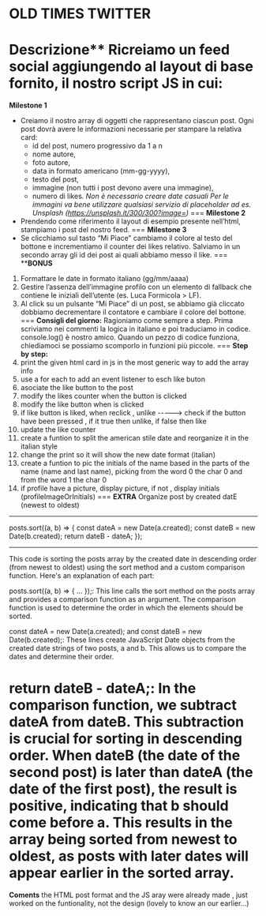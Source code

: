OLD TIMES TWITTER
===
Descrizione**
Ricreiamo un feed social aggiungendo al layout di base fornito, il nostro script JS in cui:
===
**Milestone 1** 
- Creiamo il nostro array di oggetti che rappresentano ciascun post.
Ogni post dovrà avere le informazioni necessarie per stampare la relativa card:
  - id del post, numero progressivo da 1 a n
  - nome autore,
  - foto autore,
  - data in formato americano (mm-gg-yyyy),
  - testo del post,
  - immagine (non tutti i post devono avere una immagine),
  - numero di likes.
*Non è necessario creare date casuali*
*Per le immagini va bene utilizzare qualsiasi servizio di placeholder ad es. Unsplash (https://unsplash.it/300/300?image=<id>)*
===
**Milestone 2** 
- Prendendo come riferimento il layout di esempio presente nell’html, stampiamo i post del nostro feed.
===
**Milestone 3** 
- Se clicchiamo sul tasto “Mi Piace” cambiamo il colore al testo del bottone e incrementiamo il counter dei likes relativo.
Salviamo in un secondo array gli id dei post ai quali abbiamo messo il like.
===
****BONUS**
1. Formattare le date in formato italiano (gg/mm/aaaa)
2. Gestire l’assenza dell’immagine profilo con un elemento di fallback che contiene le iniziali dell’utente (es. Luca Formicola > LF).
3. Al click su un pulsante “Mi Piace” di un post, se abbiamo già cliccato dobbiamo decrementare il contatore e cambiare il colore del bottone.
===
**Consigli del giorno:**
Ragioniamo come sempre a step.
Prima scriviamo nei commenti la logica in italiano e poi traduciamo in codice.
console.log() è nostro amico.
Quando un pezzo di codice funziona, chiediamoci se possiamo scomporlo in funzioni più piccole.
===
**Step by step:**
1. print the given html card in js in the most generic way to add the array info
2. use a for each to add an event listener to esch like buton
3. asociate the like button to the post
4. modify the likes counter when the button is clicked
5. modify the like button when is clicked
6. if like button is liked, when reclick , unlike -----> check if the button have been pressed , if it true then unlike, if false then like
7. update the like counter
8. create a funtion to split the american stile date and reorganize it in the italian style
9. change the print so it will show the new date format (italian)
10. create a funtion to pic the initials of the name based in the parts of the name (name and last name), picking from the word 0 the char 0 and from the word 1 the char 0
11. if profile have a picture, display picture, if not , display initials (profileImageOrInitials)
===
**EXTRA**
Organize post by created datE (newest to oldest)
**************************************
posts.sort((a, b) => {
    const dateA = new Date(a.created);
    const dateB = new Date(b.created);
    return dateB - dateA;
});
**************************************
This code is sorting the posts array by the created date in descending order (from newest to oldest) using the sort method and a custom comparison function. Here's an explanation of each part:

posts.sort((a, b) => { ... });: This line calls the sort method on the posts array and provides a comparison function as an argument. The comparison function is used to determine the order in which the elements should be sorted.

const dateA = new Date(a.created); and const dateB = new Date(b.created);: These lines create JavaScript Date objects from the created date strings of two posts, a and b. This allows us to compare the dates and determine their order.

return dateB - dateA;: In the comparison function, we subtract dateA from dateB. This subtraction is crucial for sorting in descending order. When dateB (the date of the second post) is later than dateA (the date of the first post), the result is positive, indicating that b should come before a. This results in the array being sorted from newest to oldest, as posts with later dates will appear earlier in the sorted array.
===
**Coments**
the HTML post format and the JS aray were already made , just worked on the funtionality, not the design (lovely to know an our earlier...)

